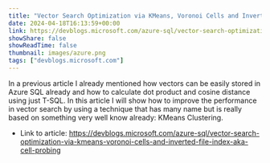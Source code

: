```yaml
---
title: "Vector Search Optimization via KMeans, Voronoi Cells and Inverted File Index (aka “Cell-Probing”)"
date: 2024-04-18T16:13:59+00:00
link: https://devblogs.microsoft.com/azure-sql/vector-search-optimization-via-kmeans-voronoi-cells-and-inverted-file-index-aka-cell-probing
showShare: false
showReadTime: false
thumbnail: images/azure.png
tags: ["devblogs.microsoft.com"]
---
```

In a previous article I already mentioned how vectors can be easily stored in Azure SQL already and how to calculate dot product and cosine distance using just T-SQL. In this article I will show how to improve the performance in vector search by using a technique that has many name but is really based on something very well know already: KMeans Clustering.

- Link to article: https://devblogs.microsoft.com/azure-sql/vector-search-optimization-via-kmeans-voronoi-cells-and-inverted-file-index-aka-cell-probing